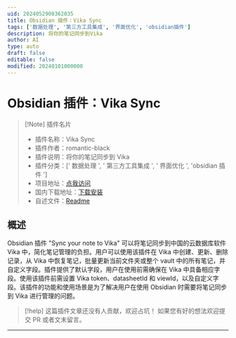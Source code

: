 ```yaml
---
uid: 2024052908362035
title: Obsidian 插件：Vika Sync
tags: ['数据处理', '第三方工具集成', '界面优化', 'obsidian插件']
description: 将你的笔记同步到Vika
author: AI
type: auto
draft: false
editable: false
modified: 20240101000000
---
```


# Obsidian 插件：Vika Sync

> [!Note] 插件名片
> - 插件名称：Vika Sync
> - 插件作者：romantic-black
> - 插件说明：将你的笔记同步到 Vika
> - 插件分类：[' 数据处理 ', ' 第三方工具集成 ', ' 界面优化 ', 'obsidian 插件 ']
> - 项目地址：[点我访问](https://github.com/romantic-black/obsidain-vika-sync)
> - 国内下载地址：[下载安装](https://pkmer.cn/products/plugin/pluginMarket/?vika-sync)
> - 自述文件：[Readme](https://ghproxy.net/https://raw.githubusercontent.com/romantic-black/obsidain-vika-sync/master/README.md)

## 概述

Obsidian 插件 "Sync your note to Vika" 可以将笔记同步到中国的云数据库软件 Vika 中，简化笔记管理的负担。用户可以使用该插件在 Vika 中创建、更新、删除记录，从 Vika 中恢复笔记，批量更新当前文件夹或整个 vault 中的所有笔记，并自定义字段。插件提供了默认字段，用户在使用前需确保在 Vika 中具备相应字段。使用该插件前需设置 Vika token、datasheetId 和 viewId，以及自定义字段。该插件的功能和使用场景是为了解决用户在使用 Obsidian 时需要将笔记同步到 Vika 进行管理的问题。

> [!help]
> 这篇插件文章还没有人贡献，欢迎占坑！
> 如果您有好的想法欢迎提交 PR 或者文末留言。

---




